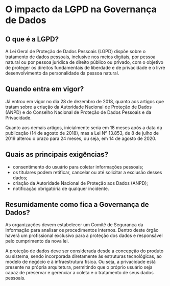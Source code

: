 # O impacto da LGPD na Governança de Dados

## O que é a LGPD?  

A Lei Geral de Proteção de Dados Pessoais (LGPD) dispõe sobre o tratamento de dados pessoais, 
inclusive nos meios digitais, por pessoa natural ou por pessoa jurídica de direito público ou privado, 
com o objetivo de proteger os direitos fundamentais de liberdade e de privacidade e o livre desenvolvimento 
da personalidade da pessoa natural.

## Quando entra em vigor?  

Já entrou em vigor no dia 28 de dezembro de 2018, quanto aos artigos que tratam sobre a criação da Autoridade Nacional de Proteção de Dados (ANPD) e do Conselho Nacional de Proteção de Dados Pessoais e da Privacidade.

Quanto aos demais artigos, inicialmente seria em 18 meses após a data da publicação (14 de agosto de 2018), 
mas a Lei Nº 13.853, de 8 de julho de 2019 alterou o prazo para 24 meses, ou seja, em 14 de agosto de 2020.

## Quais as principais exigências?  

- consentimento do usuário para coletar informações pessoais; 
- os titulares podem retificar, cancelar ou até solicitar a exclusão desses dados; 
- criação da Autoridade Nacional de Proteção aos Dados (ANPD); 
- notificação obrigatória de qualquer incidente.

## Resumidamente como fica a Governança de Dados?  

As organizações devem estabelecer um Comitê de Segurança da Informação para analisar 
os procedimentos internos. Dentro deste órgão haverá um profissional exclusivo para 
a proteção dos dados e responsável pelo cumprimento da nova lei.  
  
A proteção de dados deve ser considerada desde a concepção do produto ou sistema, 
sendo incorporada diretamente às estruturas tecnológicas, ao modelo de negócio e à 
infraestrutura física. Ou seja, a privacidade está presente na própria arquitetura, 
permitindo que o próprio usuário seja capaz de preservar e gerenciar a coleta e o 
tratamento de seus dados pessoais.
